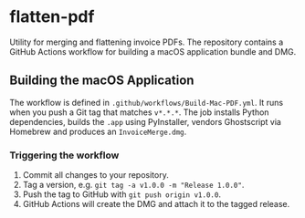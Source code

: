 # flatten-pdf

Utility for merging and flattening invoice PDFs. The repository contains a
GitHub Actions workflow for building a macOS application bundle and DMG.

## Building the macOS Application

The workflow is defined in `.github/workflows/Build-Mac-PDF.yml`. It runs when
you push a Git tag that matches `v*.*.*`. The job installs Python dependencies,
builds the `.app` using PyInstaller, vendors Ghostscript via Homebrew and
produces an `InvoiceMerge.dmg`.

### Triggering the workflow

1. Commit all changes to your repository.
2. Tag a version, e.g. `git tag -a v1.0.0 -m "Release 1.0.0"`.
3. Push the tag to GitHub with `git push origin v1.0.0`.
4. GitHub Actions will create the DMG and attach it to the tagged release.

